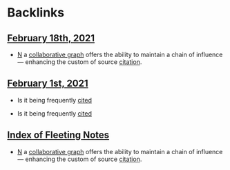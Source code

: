
# Backlinks
## [February 18th, 2021](<February 18th, 2021.md>)
- [N](<N.md>) a [collaborative graph](<collaborative graph.md>) offers the ability to maintain a chain of influence — enhancing the custom of source [citation](<citation.md>).

## [February 1st, 2021](<February 1st, 2021.md>)
- Is it being frequently [cited]([citation](<citation.md>))

- Is it being frequently [cited]([citation](<citation.md>))

## [Index of Fleeting Notes](<Index of Fleeting Notes.md>)
- [N](<N.md>) a [collaborative graph](<collaborative graph.md>) offers the ability to maintain a chain of influence — enhancing the custom of source [citation](<citation.md>).

